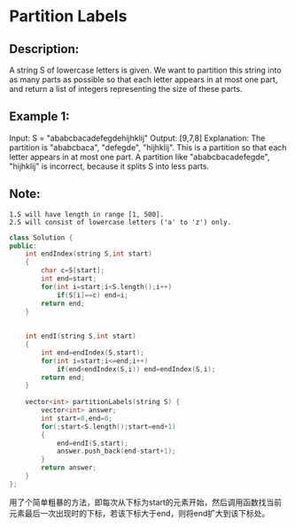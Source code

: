 Partition Labels
==================
Description:
-----------------

 A string S of lowercase letters is given. We want to partition this string into as many parts as possible so that each letter appears in at most one part, and return a list of integers representing the size of these parts.

Example 1:
-------------------
Input: S = "ababcbacadefegdehijhklij"
Output: [9,7,8]
Explanation:
The partition is "ababcbaca", "defegde", "hijhklij".
This is a partition so that each letter appears in at most one part.
A partition like "ababcbacadefegde", "hijhklij" is incorrect, because it splits S into less parts.

Note:
------------------------------------
    1.S will have length in range [1, 500].
    2.S will consist of lowercase letters ('a' to 'z') only.





```cpp
class Solution {
public:
    int endIndex(string S,int start)
    {
        char c=S[start];
        int end=start;
        for(int i=start;i<S.length();i++)
            if(S[i]==c) end=i;
        return end;
    }
    
    
    int endI(string S,int start)
    {
        int end=endIndex(S,start);
        for(int i=start;i<=end;i++)
            if(end<endIndex(S,i)) end=endIndex(S,i);
        return end;
    }
    
    vector<int> partitionLabels(string S) {
        vector<int> answer;
        int start=0,end=0;
        for(;start<S.length();start=end+1)
        {
            end=endI(S,start);
            answer.push_back(end-start+1);
        }
        return answer;
    }
};
```
用了个简单粗暴的方法，即每次从下标为start的元素开始，然后调用函数找当前元素最后一次出现时的下标，若该下标大于end，则将end扩大到该下标处。
